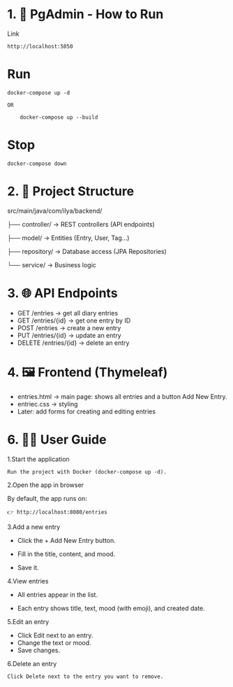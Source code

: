 
# 1. 🚀 PgAdmin - How to Run

Link
```
http://localhost:5050
```


# Run

```
docker-compose up -d

OR

    docker-compose up --build
```


# Stop

```
docker-compose down
```


# 2. 📂 Project Structure

src/main/java/com/ilya/backend/

├── controller/ -> REST controllers (API endpoints)

├── model/ -> Entities (Entry, User, Tag…)

├── repository/  -> Database access (JPA Repositories)

└── service/   -> Business logic


# 3. 🌐 API Endpoints
- GET /entries → get all diary entries
- GET /entries/{id} → get one entry by ID
- POST /entries → create a new entry
- PUT /entries/{id} → update an entry
- DELETE /entries/{id} → delete an entry

# 4. 🖼️ Frontend (Thymeleaf)

- entries.html → main page: shows all entries and a button Add New Entry.
- entriec.css → styling
- Later: add forms for creating and editing entries







# 6. 👨‍💻 User Guide
1.Start the application
```
Run the project with Docker (docker-compose up -d).
```

2.Open the app in browser 

By default, the app runs on:
```
👉 http://localhost:8080/entries
```

3.Add a new entry
- Click the + Add New Entry button.

- Fill in the title, content, and mood.

- Save it.


4.View entries

- All entries appear in the list.

- Each entry shows title, text, mood (with emoji), and created date.

5.Edit an entry

- Click Edit next to an entry.
- Change the text or mood.
- Save changes.

6.Delete an entry
```
Click Delete next to the entry you want to remove.
```





